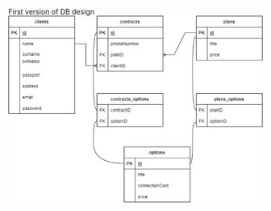 First version of DB design
![Image](https://github.com/GaynelleFlores/JavaSchool-eCare/blob/task1_DB_design/DatabaseNewVersion.png)
